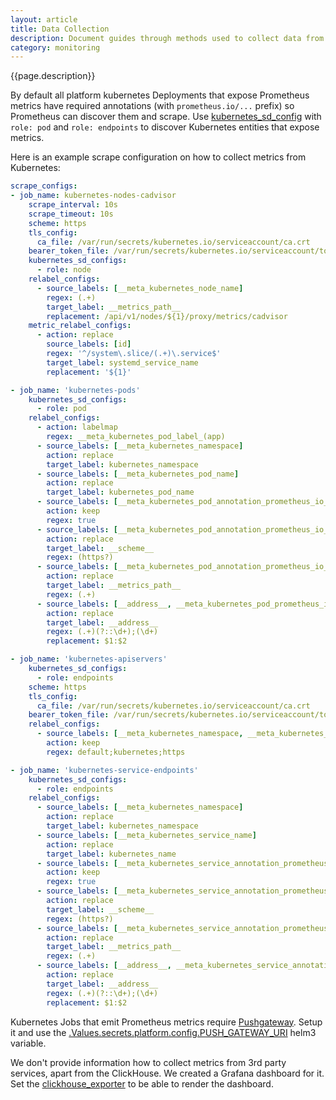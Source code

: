 ```yaml
---
layout: article
title: Data Collection
description: Document guides through methods used to collect data from platform services.
category: monitoring
---
```


{{page.description}}

By default all platform kubernetes Deployments that expose Prometheus metrics
have required annotations (with `prometheus.io/...` prefix) so Prometheus can
discover them and scrape. Use [kubernetes_sd_config](https://prometheus.io/docs/prometheus/latest/configuration/configuration/#kubernetes_sd_config) with `role: pod` and `role: endpoints` to discover
Kubernetes entities that expose metrics.

Here is an example scrape configuration on how to collect metrics from Kubernetes:

```yaml
scrape_configs:
- job_name: kubernetes-nodes-cadvisor
    scrape_interval: 10s
    scrape_timeout: 10s
    scheme: https
    tls_config:
      ca_file: /var/run/secrets/kubernetes.io/serviceaccount/ca.crt
    bearer_token_file: /var/run/secrets/kubernetes.io/serviceaccount/token
    kubernetes_sd_configs:
      - role: node
    relabel_configs:
      - source_labels: [__meta_kubernetes_node_name]
        regex: (.+)
        target_label: __metrics_path__
        replacement: /api/v1/nodes/${1}/proxy/metrics/cadvisor
    metric_relabel_configs:
      - action: replace
        source_labels: [id]
        regex: '^/system\.slice/(.+)\.service$'
        target_label: systemd_service_name
        replacement: '${1}'

- job_name: 'kubernetes-pods'
    kubernetes_sd_configs:
      - role: pod
    relabel_configs:
      - action: labelmap
        regex: __meta_kubernetes_pod_label_(app)
      - source_labels: [__meta_kubernetes_namespace]
        action: replace
        target_label: kubernetes_namespace
      - source_labels: [__meta_kubernetes_pod_name]
        action: replace
        target_label: kubernetes_pod_name
      - source_labels: [__meta_kubernetes_pod_annotation_prometheus_io_scrape]
        action: keep
        regex: true
      - source_labels: [__meta_kubernetes_pod_annotation_prometheus_io_scheme]
        action: replace
        target_label: __scheme__
        regex: (https?)
      - source_labels: [__meta_kubernetes_pod_annotation_prometheus_io_path]
        action: replace
        target_label: __metrics_path__
        regex: (.+)
      - source_labels: [__address__, __meta_kubernetes_pod_prometheus_io_port]
        action: replace
        target_label: __address__
        regex: (.+)(?::\d+);(\d+)
        replacement: $1:$2

- job_name: 'kubernetes-apiservers'
    kubernetes_sd_configs:
      - role: endpoints
    scheme: https
    tls_config:
      ca_file: /var/run/secrets/kubernetes.io/serviceaccount/ca.crt
    bearer_token_file: /var/run/secrets/kubernetes.io/serviceaccount/token
    relabel_configs:
      - source_labels: [__meta_kubernetes_namespace, __meta_kubernetes_service_name, __meta_kubernetes_endpoint_port_name]
        action: keep
        regex: default;kubernetes;https

- job_name: 'kubernetes-service-endpoints'
    kubernetes_sd_configs:
      - role: endpoints
    relabel_configs:
      - source_labels: [__meta_kubernetes_namespace]
        action: replace
        target_label: kubernetes_namespace
      - source_labels: [__meta_kubernetes_service_name]
        action: replace
        target_label: kubernetes_name
      - source_labels: [__meta_kubernetes_service_annotation_prometheus_io_scrape]
        action: keep
        regex: true
      - source_labels: [__meta_kubernetes_service_annotation_prometheus_io_scheme]
        action: replace
        target_label: __scheme__
        regex: (https?)
      - source_labels: [__meta_kubernetes_service_annotation_prometheus_io_path]
        action: replace
        target_label: __metrics_path__
        regex: (.+)
      - source_labels: [__address__, __meta_kubernetes_service_annotation_prometheus_io_port]
        action: replace
        target_label: __address__
        regex: (.+)(?::\d+);(\d+)
        replacement: $1:$2
```

Kubernetes Jobs that emit Prometheus metrics require
[Pushgateway](https://github.com/prometheus/pushgateway). Setup it and use the [.Values.secrets.platform.config.PUSH_GATEWAY_URI](/on-prem/secrets#push_gateway_uri)
helm3 variable.

We don't provide information how to collect metrics from 3rd party services,
apart from the ClickHouse. We created a Grafana dashboard for it.
Set the [clickhouse_exporter](https://github.com/f1yegor/clickhouse_exporter) to
be able to render the dashboard.
